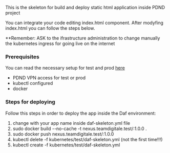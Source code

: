 This is the skeleton for build and deploy static html application inside PDND project

You can integrate your code editing index.html component. After modyfing index.html you 
can follow the steps below. 

**Remember: ASK to the ifrastructure administration to change manually the kubernetes ingress
for going live on the internet

### Prerequisites
You can read the necessary setup for test and prod [here](https://github.com/teamdigitale/daf-operational/blob/master/docs/readme.md)


- PDND VPN access for test or prod
- kubectl configured
- docker

### Steps for deploying
Follow this steps in order to deploy the app inside the Daf environment: 

1. change <daf-skeleton-html> with your app name **<YOUR-APP-NAME>** inside daf-skeleton.yml file
2. sudo docker build --no-cache -t nexus.teamdigitale.test/<YOUR-APP-NAME>:1.0.0 .
3. sudo docker push nexus.teamdigitale.test/<YOUR-APP-NAME>:1.0.0
4. kubectl delete -f kubernetes/test/daf-skeleton.yml (not the first time!!!)
5. kubectl create -f kubernetes/test/daf-skeleton.yml
